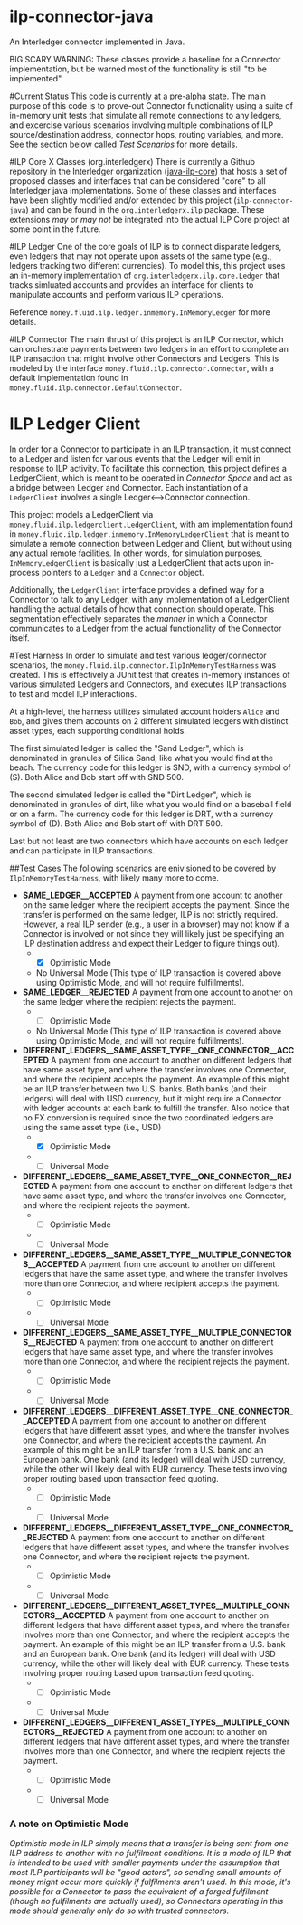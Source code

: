 # ilp-connector-java
An Interledger connector implemented in Java.

BIG SCARY WARNING: These classes provide a baseline for a Connector implementation, but be warned most of the functionality is still "to be implemented".

#Current Status
This code is currently at a pre-alpha state.  The main purpose of this code is to prove-out Connector functionality using a suite of in-memory unit tests that simulate all remote connections to any ledgers, and excercise various scenarios involving multiple combinations of ILP source/destination address, connector hops, routing variables, and more.  See the section below called _Test Scenarios_ for more details.

#ILP Core X Classes (org.interledgerx)
There is currently a Github repository in the Interledger organization ([java-ilp-core](https://github.com/interledger/java-ilp-core)) 
that hosts a set of proposed classes and interfaces that can be considered "core" to all Interledger java implementations.  Some of these classes and interfaces have been slightly modified and/or extended by this project (`ilp-connector-java`) and can be found in the `org.interledgerx.ilp` package.  These extensions _may_ or _may not_ be integrated into the actual ILP Core project at some point in the future.

#ILP Ledger
One of the core goals of ILP is to connect disparate ledgers, even ledgers that may not operate upon assets of the same type (e.g., ledgers tracking two different currencies).  To model this, this project uses an in-memory implementation of `org.interledgerx.ilp.core.Ledger` that tracks simluated accounts and provides an interface for clients to manipulate accounts and perform various ILP operations.  
   
Reference `money.fluid.ilp.ledger.inmemory.InMemoryLedger` for more details.

#ILP Connector
The main thrust of this project is an ILP Connector, which can orchestrate payments between two ledgers in an effort to complete an ILP transaction that might involve other Connectors and Ledgers.  This is modeled by the interface `money.fluid.ilp.connector.Connector`, with a default implementation found in `money.fluid.ilp.connector.DefaultConnector`.  

# ILP Ledger Client
In order for a Connector to participate in an ILP transaction, it must connect to a Ledger and listen for various events that the Ledger will emit in response to ILP activity.  To facilitate this connection, this project defines a LedgerClient, which is meant to be operated in _Connector Space_ and act as a bridge between Ledger and Connector.  Each instantiation of a `LedgerClient` involves a single Ledger<-->Connector connection. 

This project models a LedgerClient via `money.fluid.ilp.ledgerclient.LedgerClient`, with am implementation found in `money.fluid.ilp.ledger.inmemory.InMemoryLedgerClient` that is meant to simulate a remote connection between Ledger and Client, but without using any actual remote facilities.  In other words, for simulation purposes, `InMemoryLedgerClient` is basically just a LedgerClient that acts upon in-process pointers to a `Ledger` and a `Connector` object.  

Additionally, the `LedgerClient` interface provides a defined way for a Connector to talk to any Ledger, with any implementation of a LedgerClient handling the actual details of how that connection should operate.  This segmentation effectively separates the _manner_ in which a Connector communicates to a Ledger from the actual functionality of the Connector itself.

#Test Harness
In order to simulate and test various ledger/connector scenarios, the `money.fluid.ilp.connector.IlpInMemoryTestHarness` was created.  This is effectively a JUnit test that creates in-memory instances of various simulated Ledgers and Connectors, and executes ILP transactions to test and model ILP interactions.

At a high-level, the harness utilizes simulated account holders `Alice` and `Bob`, and gives them accounts on 2 different simulated ledgers with distinct asset types, each supporting conditional holds.  

The first simulated ledger is called the "Sand Ledger", which is denominated in granules of Silica Sand, like what you would find at 
  the beach.  The currency code for this ledger is SND, with a currency symbol of (S).  Both Alice and Bob start off with SND 500.

The second simulated ledger is called the "Dirt Ledger", which is denominated in granules of dirt, like what you would find on a baseball field or on a farm.  The currency code for this ledger is DRT, with a currency symbol of (D).  Both Alice and Bob start off with DRT 500.

Last but not least are two connectors which have accounts on each ledger and can participate in ILP transactions.

##Test Cases
The following scenarios are enivisioned to be covered by `IlpInMemoryTestHarness`, with likely many more to come.

* **SAME_LEDGER__ACCEPTED**
A payment from one account to another on the same ledger where the recipient accepts the payment.  Since the transfer is performed on the same ledger, ILP is not strictly required.  However, a real ILP sender (e.g., a user in a browser) may not know if a Connector is involved or not since they will likely just be specifying an ILP destination address and expect their Ledger to figure things out).
  * -[x] Optimistic Mode
  * No Universal Mode (This type of ILP transaction is covered above using Optimistic Mode, and will not require fulfillments).
* **SAME_LEDGER__REJECTED**
A payment from one account to another on the same ledger where the recipient rejects the payment.
  * -[ ] Optimistic Mode
  * No Universal Mode (This type of ILP transaction is covered above using Optimistic Mode, and will not require fulfillments).
* **DIFFERENT_LEDGERS__SAME_ASSET_TYPE__ONE_CONNECTOR__ACCEPTED**
A payment from one account to another on different ledgers that have same asset type, and where the transfer involves one Connector, and where the recipient accepts the payment.  An example of this might be an ILP transfer between two U.S. banks.  Both banks (and their ledgers) will deal with USD currency, but it might require a Connector with ledger accounts at each bank to fulfill the transfer.  Also notice that no FX conversion is required since the two coordinated ledgers are using the same asset type (i.e., USD)
  * -[x] Optimistic Mode
  * -[ ] Universal Mode
* **DIFFERENT_LEDGERS__SAME_ASSET_TYPE__ONE_CONNECTOR__REJECTED**
A payment from one account to another on different ledgers that have same asset type, and where the transfer involves one Connector, and where the recipient rejects the payment.
  * -[ ] Optimistic Mode
  * -[ ] Universal Mode
* **DIFFERENT_LEDGERS__SAME_ASSET_TYPE__MULTIPLE_CONNECTORS__ACCEPTED**
A payment from one account to another on different ledgers that have the same asset type, and where the transfer involves more than one Connector, and where recipient accepts the payment.
  * -[ ] Optimistic Mode
  * -[ ] Universal Mode
* **DIFFERENT_LEDGERS__SAME_ASSET_TYPE__MULTIPLE_CONNECTORS__REJECTED**
A payment from one account to another on different ledgers that have same asset type, and where the transfer involves more than one Connector, and where the recipient rejects the payment.
  * -[ ] Optimistic Mode
  * -[ ] Universal Mode
* **DIFFERENT_LEDGERS__DIFFERENT_ASSET_TYPE__ONE_CONNECTOR__ACCEPTED**
A payment from one account to another on different ledgers that have different asset types, and where the transfer involves one Connector, and where the recipient accepts the payment.  An example of this might be an ILP transfer from a U.S. bank and an European bank.  One bank (and its ledger) will deal with USD currency, while the other will likely deal with EUR currency.  These tests involving proper routing based upon transaction feed quoting.
  * -[ ] Optimistic Mode
  * -[ ] Universal Mode
* **DIFFERENT_LEDGERS__DIFFERENT_ASSET_TYPE__ONE_CONNECTOR__REJECTED**
A payment from one account to another on different ledgers that have different asset types, and where the transfer involves one Connector, and where the recipient rejects the payment.
  * -[ ] Optimistic Mode
  * -[ ] Universal Mode
* **DIFFERENT_LEDGERS__DIFFERENT_ASSET_TYPES__MULTIPLE_CONNECTORS__ACCEPTED**
A payment from one account to another on different ledgers that have different asset types, and where the transfer involves more than one Connector, and where the recipient accepts the payment.  An example of this might be an ILP transfer from a U.S. bank and an European bank.  One bank (and its ledger) will deal with USD currency, while the other will likely deal with EUR currency.  These tests involving proper routing based upon transaction feed quoting.
  * -[ ] Optimistic Mode
  * -[ ] Universal Mode
* **DIFFERENT_LEDGERS__DIFFERENT_ASSET_TYPES__MULTIPLE_CONNECTORS__REJECTED**
A payment from one account to another on different ledgers that have different asset types, and where the transfer involves more than one Connector, and where the recipient rejects the payment.
  * -[ ] Optimistic Mode
  * -[ ] Universal Mode
  
### A note on Optimistic Mode
_Optimistic mode in ILP simply means that a transfer is being sent from one ILP address to another with no fulfilment conditions.  It is
a mode of ILP that is intended to be used with smaller payments under the assumption that most ILP participants will be "good actors",
so sending small amounts of money might occur more quickly if fulfilments aren't used.  In this mode, it's possible for a Connector
to pass the equivalent of a forged fulfilment (though no fulfilments are actually used), so Connectors operating in this mode should 
generally only do so with trusted connectors._